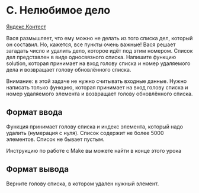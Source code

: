 # C. Нелюбимое дело

[Яндекс.Контест](https://contest.yandex.ru/contest/22779/problems/C/)

Вася размышляет, что ему можно не делать из того списка дел, который он составил. Но, кажется, все пункты очень важные! Вася решает загадать число и удалить дело, которое идёт под этим номером. Список дел представлен в виде односвязного списка. Напишите функцию solution, которая принимает на вход голову списка и номер удаляемого дела и возвращает голову обновлённого списка.

Внимание: в этой задаче не нужно считывать входные данные. Нужно написать только функцию, которая принимает на вход голову списка и номер удаляемого элемента и возвращает голову обновлённого списка.

## Формат ввода

Функция принимает голову списка и индекс элемента, который надо удалить (нумерация с нуля). Список содержит не более 5000 элементов. Список не бывает пустым.

Инструкцию по работе с Make вы можете найти в конце этого урока

## Формат вывода

Верните голову списка, в котором удален нужный элемент. 